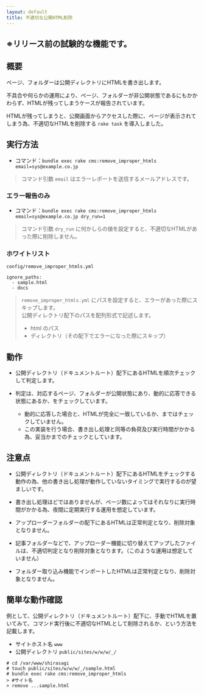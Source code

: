 ```yaml
---
layout: default
title: 不適切な公開HTML削除
---
```


## ※リリース前の試験的な機能です。

## 概要

ページ、フォルダーは公開ディレクトリにHTMLを書き出します。

不具合や何らかの運用により、ページ、フォルダーが非公開状態であるにもかかわらず、HTMLが残ってしまうケースが報告されています。

HTMLが残ってしまうと、公開画面からアクセスした際に、ページが表示されてしまう為、不適切なHTMLを削除する `rake task` を導入しました。

## 実行方法

- コマンド：`bundle exec rake cms:remove_improper_htmls email=sys@example.co.jp`

> コマンド引数 `email` はエラーレポートを送信するメールアドレスです。

### エラー報告のみ

- コマンド：`bundle exec rake cms:remove_improper_htmls email=sys@example.co.jp dry_run=1`

> コマンド引数 `dry_run` に何かしらの値を設定すると、不適切なHTMLがあった際に削除しません。

### ホワイトリスト

`config/remove_improper_htmls.yml`

~~~
ignore_paths:
  - sample.html
  - docs
~~~

> `remove_improper_htmls.yml` にパスを設定すると、エラーがあった際にスキップします。<br>
> 公開ディレクトリ配下のパスを配列形式で記述します。
> - html のパス
> - ディレクトリ（その配下でエラーになった際にスキップ）

## 動作

- 公開ディレクトリ（ドキュメントルート）配下にあるHTMLを順次チェックして判定します。

- 判定は、対応するページ、フォルダーが公開状態にあり、動的に応答できる状態にあるか、をチェックしています。
  - 動的に応答した場合と、HTMLが完全に一致しているか、まではチェックしていません。
  - この実装を行う場合、書き出し処理と同等の負荷及び実行時間がかかる為、妥当かまでのチェックとしています。

## 注意点

- 公開ディレクトリ（ドキュメントルート）配下にあるHTMLをチェックする動作の為、他の書き出し処理が動作していないタイミングで実行するのが望ましいです。

- 書き出し処理ほどではありませんが、ページ数によってはそれなりに実行時間がかかる為、夜間に定期実行する運用を想定しています。

- アップローダーフォルダーの配下にあるHTMLは正常判定となり、削除対象となりません。

- 記事フォルダーなどで、アップローダー機能に切り替えてアップしたファイルは、不適切判定となり削除対象となります。（このような運用は想定していません）

- フォルダー取り込み機能でインポートしたHTMLは正常判定となり、削除対象となりません。

## 簡単な動作確認

例として、公開ディレクトリ（ドキュメントルート）配下に、手動でHTMLを置いてみて、コマンド実行後に不適切なHTMLとして削除されるか、という方法を記載します。

- サイトホスト名 `www`
- 公開ディレクトリ `public/sites/w/w/w/_/`

~~~
# cd /var/www/shirasagi
# touch public/sites/w/w/w/_/sample.html
# bundle exec rake cms:remove_improper_htmls
> #サイト名
> remove ...sample.html
~~~
